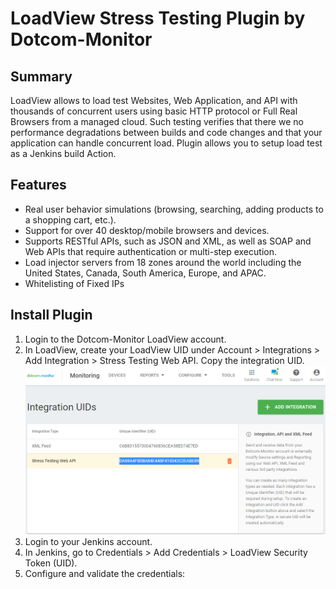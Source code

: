 # LoadView Stress Testing Plugin by Dotcom-Monitor
## Summary
LoadView allows to load test Websites, Web Application, and API with thousands of concurrent users using basic HTTP protocol or Full Real Browsers from a managed cloud. Such testing verifies that there we no performance degradations between builds and code changes and that your application can handle concurrent load. Plugin allows you to setup load test as a Jenkins build Action.
## Features
* Real user behavior simulations (browsing, searching, adding products to a shopping cart, etc.).
* Support for over 40 desktop/mobile browsers and devices.
* Supports RESTful APIs, such as JSON and XML, as well as SOAP and Web APIs that require authentication or multi-step execution.
* Load injector servers from 18 zones around the world including the United States, Canada, South America, Europe, and APAC.
* Whitelisting of Fixed IPs 
## Install Plugin
1. Login to the Dotcom-Monitor LoadView account.
2. In LoadView, create your LoadView UID under Account > Integrations > Add Integration > Stress Testing Web API. Copy the integration UID.
![GitHub Logo](docs/images/integration.png)
3. Login to your Jenkins account.
4. In Jenkins, go to Credentials > Add Credentials > LoadView Security Token (UID).
5. Configure and validate the credentials:






